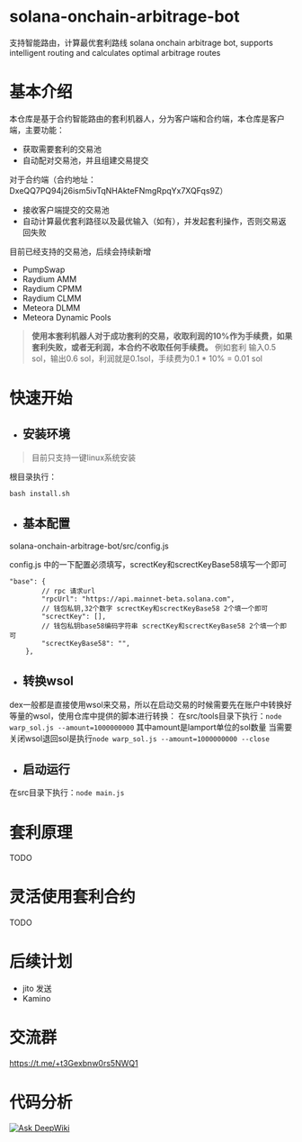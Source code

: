 
# solana-onchain-arbitrage-bot

支持智能路由，计算最优套利路线
solana onchain arbitrage bot, supports intelligent routing and calculates optimal arbitrage routes

# 基本介绍

本仓库是基于合约智能路由的套利机器人，分为客户端和合约端，本仓库是客户端，主要功能：

* 获取需要套利的交易池
* 自动配对交易池，并且组建交易提交

对于合约端（合约地址：DxeQQ7PQ94j26ism5ivTqNHAkteFNmgRpqYx7XQFqs9Z）

* 接收客户端提交的交易池
* 自动计算最优套利路径以及最优输入（如有），并发起套利操作，否则交易返回失败

目前已经支持的交易池，后续会持续新增

* PumpSwap
* Raydium AMM
* Raydium CPMM
* Raydium CLMM
* Meteora DLMM
* Meteora Dynamic Pools

> **使用本套利机器人对于成功套利的交易，收取利润的10%作为手续费，如果套利失败，或者无利润，本合约不收取任何手续费。**
> 例如套利 输入0.5 sol，输出0.6 sol，利润就是0.1sol，手续费为0.1 * 10% = 0.01 sol

# 快速开始

* ## 安装环境

> 目前只支持一键linux系统安装

根目录执行：

```
bash install.sh
```

* ## 基本配置

solana-onchain-arbitrage-bot/src/config.js

config.js 中的一下配置必须填写，screctKey和screctKeyBase58填写一个即可

```
"base": {
        // rpc 请求url
        "rpcUrl": "https://api.mainnet-beta.solana.com", 
        // 钱包私钥,32个数字 screctKey和screctKeyBase58 2个填一个即可
        "screctKey": [], 
        // 钱包私钥base58编码字符串 screctKey和screctKeyBase58 2个填一个即可
        "screctKeyBase58": "", 
    },
```

* ## 转换wsol

dex一般都是直接使用wsol来交易，所以在启动交易的时候需要先在账户中转换好等量的wsol，使用仓库中提供的脚本进行转换：
在src/tools目录下执行：`node warp_sol.js --amount=1000000000`
其中amount是lamport单位的sol数量
当需要关闭wsol退回sol是执行`node warp_sol.js --amount=1000000000 --close`

* ## 启动运行

在src目录下执行：`node main.js`

# 套利原理

TODO

# 灵活使用套利合约

TODO

# 后续计划

* jito 发送
* Kamino

# 交流群

https://t.me/+t3Gexbnw0rs5NWQ1

# 代码分析

[![Ask DeepWiki](https://deepwiki.com/badge.svg)](https://deepwiki.com/touyi/solana-onchain-arbitrage-bot)



